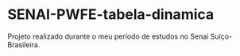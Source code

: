 # SENAI-PWFE-tabela-dinamica
Projeto realizado durante o meu período de estudos no Senai Suíço-Brasileira.
